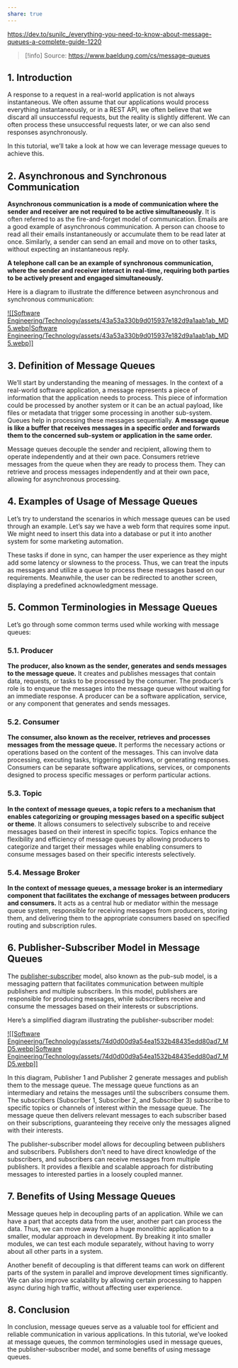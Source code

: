 ```yaml
---
share: true
---
```

https://dev.to/sunilc_/everything-you-need-to-know-about-message-queues-a-complete-guide-1220

> [!info] Source:
> https://www.baeldung.com/cs/message-queues
## 1. Introduction

A response to a request in a real-world application is not always instantaneous. We often assume that our applications would process everything instantaneously, or in a REST API, we often believe that we discard all unsuccessful requests, but the reality is slightly different. We can often process these unsuccessful requests later, or we can also send responses asynchronously.

In this tutorial, we’ll take a look at how we can leverage message queues to achieve this.

## 2. Asynchronous and Synchronous Communication

**Asynchronous communication is a mode of communication where the sender and receiver are not required to be active simultaneously**. It is often referred to as the fire-and-forget model of communication. Emails are a good example of asynchronous communication. A person can choose to read all their emails instantaneously or accumulate them to be read later at once. Similarly, a sender can send an email and move on to other tasks, without expecting an instantaneous reply.

**A telephone call can be an example of synchronous communication, where the sender and receiver interact in real-time, requiring both parties to be actively present and engaged simultaneously.**

Here is a diagram to illustrate the difference between asynchronous and synchronous communication:

[![[Software Engineering/Technology/assets/43a53a330b9d015937e182d9a1aab1ab_MD5.webp|Software Engineering/Technology/assets/43a53a330b9d015937e182d9a1aab1ab_MD5.webp]]](https://www.baeldung.com/wp-content/uploads/sites/4/2023/08/asyncVsSyncCommunication.png)

## 3. Definition of Message Queues
We’ll start by understanding the meaning of messages. In the context of a real-world software application, a message represents a piece of information that the application needs to process. This piece of information could be processed by another system or it can be an actual payload, like files or metadata that trigger some processing in another sub-system. Queues help in processing these messages sequentially. **A message queue is like a buffer that receives messages in a specific order and forwards them to the concerned sub-system or application in the same order.**

Message queues decouple the sender and recipient, allowing them to operate independently and at their own pace. Consumers retrieve messages from the queue when they are ready to process them. They can retrieve and process messages independently and at their own pace, allowing for asynchronous processing.

## 4. Examples of Usage of Message Queues
Let’s try to understand the scenarios in which message queues can be used through an example. Let’s say we have a web form that requires some input. We might need to insert this data into a database or put it into another system for some marketing automation.

These tasks if done in sync, can hamper the user experience as they might add some latency or slowness to the process. Thus, we can treat the inputs as messages and utilize a queue to process these messages based on our requirements. Meanwhile, the user can be redirected to another screen, displaying a predefined acknowledgment message.

## 5. Common Terminologies in Message Queues
Let’s go through some common terms used while working with message queues:

### 5.1. Producer
**The producer, also known as the sender, generates and sends messages to the message queue.** It creates and publishes messages that contain data, requests, or tasks to be processed by the consumer. The producer’s role is to enqueue the messages into the message queue without waiting for an immediate response. A producer can be a software application, service, or any component that generates and sends messages.

### 5.2. Consumer
**The consumer, also known as the receiver, retrieves and processes messages from the message queue.** It performs the necessary actions or operations based on the content of the messages. This can involve data processing, executing tasks, triggering workflows, or generating responses. Consumers can be separate software applications, services, or components designed to process specific messages or perform particular actions.

### 5.3. Topic
**In the context of message queues, a topic refers to a mechanism that enables categorizing or grouping messages based on a specific subject or theme**. It allows consumers to selectively subscribe to and receive messages based on their interest in specific topics. Topics enhance the flexibility and efficiency of message queues by allowing producers to categorize and target their messages while enabling consumers to consume messages based on their specific interests selectively.

### 5.4. Message Broker
**In the context of message queues, a message broker is an intermediary component that facilitates the exchange of messages between producers and consumers.** It acts as a central hub or mediator within the message queue system, responsible for receiving messages from producers, storing them, and delivering them to the appropriate consumers based on specified routing and subscription rules.

## 6. Publisher-Subscriber Model in Message Queues
The [publisher-subscriber](https://www.baeldung.com/pub-sub-vs-message-queues) model, also known as the pub-sub model, is a messaging pattern that facilitates communication between multiple publishers and multiple subscribers. In this model, publishers are responsible for producing messages, while subscribers receive and consume the messages based on their interests or subscriptions.

Here’s a simplified diagram illustrating the publisher-subscriber model:

[![[Software Engineering/Technology/assets/74d0d00d9a54ea1532b48435edd80ad7_MD5.webp|Software Engineering/Technology/assets/74d0d00d9a54ea1532b48435edd80ad7_MD5.webp]]](https://www.baeldung.com/wp-content/uploads/sites/4/2023/08/pub_sub_model.png)

In this diagram, Publisher 1 and Publisher 2 generate messages and publish them to the message queue. The message queue functions as an intermediary and retains the messages until the subscribers consume them. The subscribers (Subscriber 1, Subscriber 2, and Subscriber 3) subscribe to specific topics or channels of interest within the message queue. The message queue then delivers relevant messages to each subscriber based on their subscriptions, guaranteeing they receive only the messages aligned with their interests.

The publisher-subscriber model allows for decoupling between publishers and subscribers. Publishers don’t need to have direct knowledge of the subscribers, and subscribers can receive messages from multiple publishers. It provides a flexible and scalable approach for distributing messages to interested parties in a loosely coupled manner.

## 7. Benefits of Using Message Queues
Message queues help in decoupling parts of an application. While we can have a part that accepts data from the user, another part can process the data. Thus, we can move away from a huge monolithic application to a smaller, modular approach in development. By breaking it into smaller modules, we can test each module separately, without having to worry about all other parts in a system.

Another benefit of decoupling is that different teams can work on different parts of the system in parallel and improve development times significantly. We can also improve scalability by allowing certain processing to happen async during high traffic, without affecting user experience.

## 8. Conclusion
In conclusion, message queues serve as a valuable tool for efficient and reliable communication in various applications. In this tutorial, we’ve looked at message queues, the common terminologies used in message queues, the publisher-subscriber model, and some benefits of using message queues.